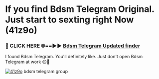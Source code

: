 # If you find Bdsm Telegram Original. Just start to sexting right Now (41z9o)

<h3>🔴 CLICK HERE 🌐==►► <a href="https://tinyurl.com/mtbk5fxa" rel="nofollow">Bdsm Telegram Updated finder</a></h3>

I found Bdsm Telegram. You'll definitely like. Just don't open Bdsm Telegram at work 😉💬

[![41z9o](https://i.imgur.com/Q8WKrnY.jpeg)](https://tinyurl.com/mtbk5fxa)
bdsm telegram group